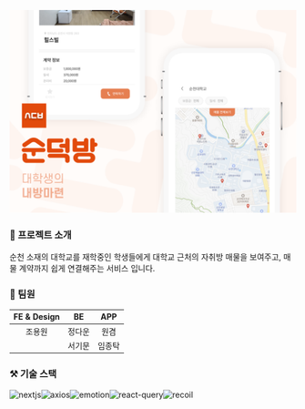 ![순덕방 썸네일](https://github.com/njturtles/.github/blob/main/sundeokbang-thumbnail-2.png?raw=true)

### 📣 프로젝트 소개

순천 소재의 대학교를 재학중인 학생들에게 대학교 근처의 자취방 매물을 보여주고, 매물 계약까지 쉽게 연결해주는 서비스 입니다.

### 👥 팀원

| FE & Design |   BE   |  APP   |
| :---------: | :----: | :----: |
|   조용원    | 정다운 |  원겸  |
|             | 서기문 | 임종탁 |

### ⚒️ 기술 스택

<img align="left" src="https://img.shields.io/badge/NextJS-black?style=for-the-badge&logo=nextdotjs" alt="nextjs" />
<img align="left" src="https://img.shields.io/badge/axios-grey?style=for-the-badge&logo=axios" alt="axios" />
<img align="left" src="https://img.shields.io/badge/emotion-red?style=for-the-badge&logo=emotion" alt="emotion" />
<img align="left" src="https://img.shields.io/badge/reactquery-pink?style=for-the-badge&logo=react-query" alt="react-query" />
<img align="left" src="https://img.shields.io/badge/recoil-white?style=for-the-badge&logo=recoil" alt="recoil" />
